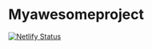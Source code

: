 # Myawesomeproject
[![Netlify Status](https://api.netlify.com/api/v1/badges/e6f167ff-f005-41f8-a310-d1555cc9d627/deploy-status)](https://app.netlify.com/sites/competent-curran-bfec3f/deploys)
